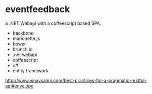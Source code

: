 eventfeedback
=============
a .NET Webapi with a coffeescript based SPA.

- backbone
- marionette.js
- bower
- brunch.io
- .net webapi
- coffeescript
- c#
- entity framework


http://www.vinaysahni.com/best-practices-for-a-pragmatic-restful-api#envelope
